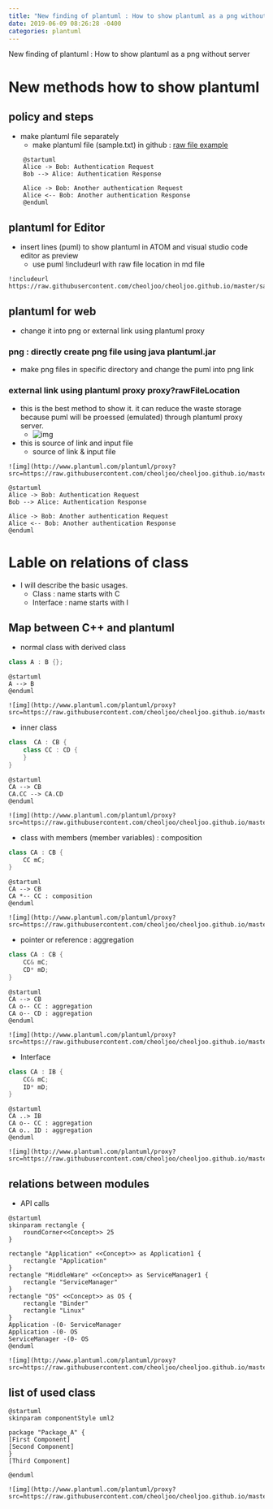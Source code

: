 ```yaml
---
title: "New finding of plantuml : How to show plantuml as a png without server"
date: 2019-06-09 08:26:28 -0400
categories: plantuml
---
```


New finding of plantuml : How to show plantuml as a png without server

# New methods how to show plantuml 

## policy and steps
- make plantuml file separately
    - make plantuml file (sample.txt)  in github : [raw file example](https://raw.githubusercontent.com/cheoljoo/cheoljoo.github.io/master/sample.txt)

```text
    @startuml
    Alice -> Bob: Authentication Request
    Bob --> Alice: Authentication Response
    
    Alice -> Bob: Another authentication Request
    Alice <-- Bob: Another authentication Response
    @enduml
```

## plantuml for Editor
- insert lines (puml) to show plantuml in ATOM and visual studio code editor as preview
    - use puml !includeurl with raw file location in md file
```puml
!includeurl https://raw.githubusercontent.com/cheoljoo/cheoljoo.github.io/master/sample.txt
```

## plantuml for web
- change it into png or external link using plantuml proxy

### png : directly create png file using java plantuml.jar
- make png files in specific directory and change the puml into png link

### external link using plantuml proxy  proxy?rawFileLocation
- this is the best method to show it. it can reduce the waste storage because puml will be proessed (emulated)  through plantuml proxy server.
	- ![img](http://www.plantuml.com/plantuml/proxy?src=https://raw.githubusercontent.com/cheoljoo/cheoljoo.github.io/master/sample.txt)
- this is source of link and input file
    - source of link & input file

```
![img](http://www.plantuml.com/plantuml/proxy?src=https://raw.githubusercontent.com/cheoljoo/cheoljoo.github.io/master/sample.txt)
```

```puml
@startuml
Alice -> Bob: Authentication Request
Bob --> Alice: Authentication Response

Alice -> Bob: Another authentication Request
Alice <-- Bob: Another authentication Response
@enduml
```


# Lable on relations of class
- I will describe the basic usages.
    - Class : name starts with C
    - Interface : name starts with I

## Map between C++ and plantuml
- normal class with derived class
```cpp
class A : B {};
```

```puml
@startuml
A --> B
@enduml
```

```
![img](http://www.plantuml.com/plantuml/proxy?src=https://raw.githubusercontent.com/cheoljoo/cheoljoo.github.io/master/samples/normal.plantuml)
```


- inner class
```cpp 
class  CA : CB {
    class CC : CD {
    }
}
```

```puml
@startuml
CA --> CB
CA.CC --> CA.CD
@enduml
```

```
![img](http://www.plantuml.com/plantuml/proxy?src=https://raw.githubusercontent.com/cheoljoo/cheoljoo.github.io/master/samples/inner.plantuml)
```

- class with members (member variables) : composition
```cpp
class CA : CB {
    CC mC;
}
```

```puml
@startuml
CA --> CB
CA *-- CC : composition
@enduml
```

```
![img](http://www.plantuml.com/plantuml/proxy?src=https://raw.githubusercontent.com/cheoljoo/cheoljoo.github.io/master/samples/composition.plantuml)
```

- pointer or reference : aggregation
```cpp
class CA : CB {
    CC& mC;
    CD* mD;
}
```

```puml
@startuml
CA --> CB 
CA o-- CC : aggregation
CA o-- CD : aggregation
@enduml
```

```
![img](http://www.plantuml.com/plantuml/proxy?src=https://raw.githubusercontent.com/cheoljoo/cheoljoo.github.io/master/samples/aggregation.plantuml)
```


- Interface
```cpp
class CA : IB {
    CC& mC;
    ID* mD;
}
```

```puml
@startuml
CA ..> IB 
CA o-- CC : aggregation
CA o.. ID : aggregation
@enduml
```

```
![img](http://www.plantuml.com/plantuml/proxy?src=https://raw.githubusercontent.com/cheoljoo/cheoljoo.github.io/master/samples/interface.plantuml)
```


## relations between modules
- API calls

```puml
@startuml
skinparam rectangle {
    roundCorner<<Concept>> 25
}

rectangle "Application" <<Concept>> as Application1 {
    rectangle "Application"
}
rectangle "MiddleWare" <<Concept>> as ServiceManager1 {
    rectangle "ServiceManager"
}
rectangle "OS" <<Concept>> as OS {
    rectangle "Binder"
    rectangle "Linux"
}
Application -(0- ServiceManager
Application -(0- OS
ServiceManager -(0- OS
@enduml
```


```
![img](http://www.plantuml.com/plantuml/proxy?src=https://raw.githubusercontent.com/cheoljoo/cheoljoo.github.io/master/samples/modules.plantuml)
```


## list of used class
```puml
@startuml
skinparam componentStyle uml2

package "Package_A" {
[First Component]
[Second Component]
}
[Third Component]

@enduml
```

```
![img](http://www.plantuml.com/plantuml/proxy?src=https://raw.githubusercontent.com/cheoljoo/cheoljoo.github.io/master/samples/classlist.plantuml)

```
